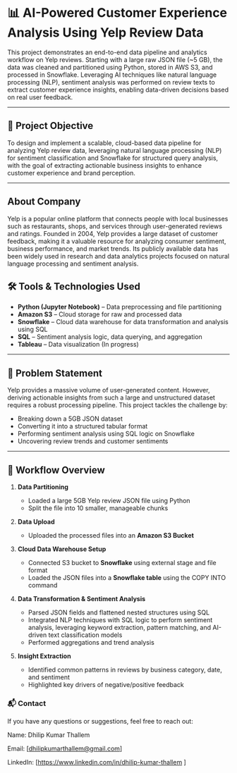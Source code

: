 # 📊 AI-Powered Customer Experience Analysis Using Yelp Review Data

This project demonstrates an end-to-end data pipeline and analytics workflow on Yelp reviews. Starting with a large raw JSON file (~5 GB), the data was cleaned and partitioned using Python, stored in AWS S3, and processed in Snowflake. Leveraging AI techniques like natural language processing (NLP), sentiment analysis was performed on review texts to extract customer experience insights, enabling data-driven decisions based on real user feedback.

---

## 🎯 Project Objective

To design and implement a scalable, cloud-based data pipeline for analyzing Yelp review data, leveraging natural language processing (NLP) for sentiment classification and Snowflake for structured query analysis, with the goal of extracting actionable business insights to enhance customer experience and brand perception.

---

## About Company

Yelp is a popular online platform that connects people with local businesses such as restaurants, shops, and services through user-generated reviews and ratings. Founded in 2004, Yelp provides a large dataset of customer feedback, making it a valuable resource for analyzing consumer sentiment, business performance, and market trends. Its publicly available data has been widely used in research and data analytics projects focused on natural language processing and sentiment analysis.

## 🛠️ Tools & Technologies Used

- **Python (Jupyter Notebook)** – Data preprocessing and file partitioning  
- **Amazon S3** – Cloud storage for raw and processed data  
- **Snowflake** – Cloud data warehouse for data transformation and analysis using SQL  
- **SQL** – Sentiment analysis logic, data querying, and aggregation  
- **Tableau** – Data visualization (In progress) 

---

## 🧩 Problem Statement

Yelp provides a massive volume of user-generated content. However, deriving actionable insights from such a large and unstructured dataset requires a robust processing pipeline. This project tackles the challenge by:
- Breaking down a 5GB JSON dataset
- Converting it into a structured tabular format
- Performing sentiment analysis using SQL logic on Snowflake
- Uncovering review trends and customer sentiments

---

## 🔄 Workflow Overview

1. **Data Partitioning**  
   - Loaded a large 5GB Yelp review JSON file using Python  
   - Split the file into 10 smaller, manageable chunks

2. **Data Upload**  
   - Uploaded the processed files into an **Amazon S3 Bucket**

3. **Cloud Data Warehouse Setup**  
   - Connected S3 bucket to **Snowflake** using external stage and file format  
   - Loaded the JSON files into a **Snowflake table** using the COPY INTO command

4. **Data Transformation & Sentiment Analysis**  
   - Parsed JSON fields and flattened nested structures using SQL  
   - Integrated NLP techniques with SQL logic to perform sentiment analysis, leveraging keyword extraction, pattern matching, and AI-driven text classification models  
   - Performed aggregations and trend analysis

5. **Insight Extraction**  
   - Identified common patterns in reviews by business category, date, and sentiment  
   - Highlighted key drivers of negative/positive feedback

### 📬 Contact
If you have any questions or suggestions, feel free to reach out:

Name: Dhilip Kumar Thallem

Email: [dhilipkumarthallem@gmail.com]

LinkedIn: [https://www.linkedin.com/in/dhilip-kumar-thallem ]


